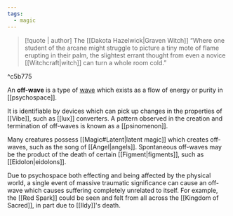 ```yaml
---
tags:
  - magic
---
```


>[!quote | author] The [[Dakota Hazelwick|Graven Witch]]
>“Where one student of the arcane might struggle to picture a tiny mote of flame erupting in their palm, the slightest errant thought from even a novice [[Witchcraft|witch]] can turn a whole room cold.”

^c5b775

An **off-wave** is a type of [wave](https://en.wikipedia.org/wiki/Wave) which exists as a flow of energy or purity in [[psychospace]]. 

It is identifiable by devices which can pick up changes in the properties of [[Vibe]], such as [[lux]] converters. A pattern observed in the creation and termination of off-waves is known as a [[psinomenon]]. 

Many creatures possess [[Magic#Latent|latent magic]] which creates off-waves, such as the song of [[Angel|angels]]. Spontaneous off-waves may be the product of the death of certain [[Figment|figments]], such as [[Eidolon|eidolons]]. 

Due to psychospace both effecting and being affected by the physical world, a single event of massive traumatic significance can cause an off-wave which causes suffering completely unrelated to itself. For example, the [[Red Spark]] could be seen and felt from all across the [[Kingdom of Sacred]], in part due to [[Ildy]]'s death.

